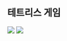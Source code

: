 <h2> 테트리스 게임</h2>

<img src="https://img.shields.io/badge/HTML5-FFCA28?style=flat-square&logo=HTML5&logoColor=white"/>
<img src="https://img.shields.io/badge/Visual Studio-FFCA28?style=flat-square&logo=Visual Studio&logoColor=white"/>
